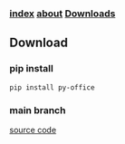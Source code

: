 ### [index](https://pyoffice.github.io/py-office/index.html)   [about](https://pyoffice.github.io/py-office/about.html)     [Downloads](https://pyoffice.github.io/py-office/downloads.html)


## Download

### pip install
```
pip install py-office
```

### main branch
[source code](https://github.com/pyoffice/py-office/archive/refs/heads/main.zip)
